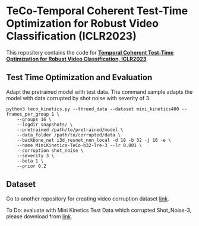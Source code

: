 # TeCo-Temporal Coherent Test-Time Optimization for Robust Video Classification (ICLR2023)

This repositery contains the code for [**Temporal Coherent Test-Time Optimization for Robust Video Classification, ICLR2023**](https://arxiv.org/pdf/2302.14309v1.pdf).

## Test Time Optimization and Evaluation
Adapt the pretrained model with test data. The command sample adapts the model with data corrupted by shot noise with severity of 3.

```buildoutcfg
python3 teco_kinetics.py --threed_data --dataset mini_kinetics400 --frames_per_group 1 \
    --groups 16 \
    --logdir snapshots/ \
    --pretrained /path/to/pretrained/model \
    --data_folder /path/to/corrupted/data \
    --backbone_net i3d_resnet_non_local -d 18 -b 32 -j 16 -e \
    --name MiniKinetics-TeCo-b32-lre-3 --lr 0.001 \
    --corruption shot_noise \
    --severity 3 \
    --beta 1 \
    --prior 0.2
```

## Dataset 

Go to another repository for creating video corruption dataset [link](https://github.com/Newbeeyoung/Video-Corruption-Robustness).

To Do: evaluate with Mini Kinetics Test Data which corrupted Shot_Noise-3, please download from [link](). 

